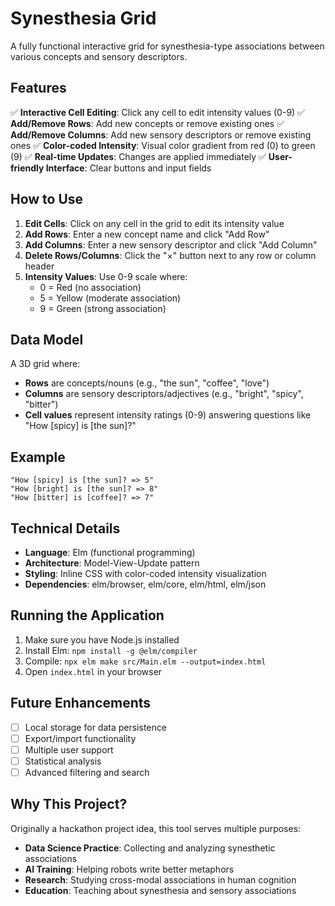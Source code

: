 # Synesthesia Grid

A fully functional interactive grid for synesthesia-type associations between various concepts and sensory descriptors.

## Features

✅ **Interactive Cell Editing**: Click any cell to edit intensity values (0-9)
✅ **Add/Remove Rows**: Add new concepts or remove existing ones
✅ **Add/Remove Columns**: Add new sensory descriptors or remove existing ones
✅ **Color-coded Intensity**: Visual color gradient from red (0) to green (9)
✅ **Real-time Updates**: Changes are applied immediately
✅ **User-friendly Interface**: Clear buttons and input fields

## How to Use

1. **Edit Cells**: Click on any cell in the grid to edit its intensity value
2. **Add Rows**: Enter a new concept name and click "Add Row"
3. **Add Columns**: Enter a new sensory descriptor and click "Add Column"
4. **Delete Rows/Columns**: Click the "×" button next to any row or column header
5. **Intensity Values**: Use 0-9 scale where:
   - 0 = Red (no association)
   - 5 = Yellow (moderate association)
   - 9 = Green (strong association)

## Data Model

A 3D grid where:
- **Rows** are concepts/nouns (e.g., "the sun", "coffee", "love")
- **Columns** are sensory descriptors/adjectives (e.g., "bright", "spicy", "bitter")
- **Cell values** represent intensity ratings (0-9) answering questions like "How [spicy] is [the sun]?"

## Example

```
"How [spicy] is [the sun]? => 5"
"How [bright] is [the sun]? => 8"
"How [bitter] is [coffee]? => 7"
```

## Technical Details

- **Language**: Elm (functional programming)
- **Architecture**: Model-View-Update pattern
- **Styling**: Inline CSS with color-coded intensity visualization
- **Dependencies**: elm/browser, elm/core, elm/html, elm/json

## Running the Application

1. Make sure you have Node.js installed
2. Install Elm: `npm install -g @elm/compiler`
3. Compile: `npx elm make src/Main.elm --output=index.html`
4. Open `index.html` in your browser

## Future Enhancements

- [ ] Local storage for data persistence
- [ ] Export/import functionality
- [ ] Multiple user support
- [ ] Statistical analysis
- [ ] Advanced filtering and search

## Why This Project?

Originally a hackathon project idea, this tool serves multiple purposes:
- **Data Science Practice**: Collecting and analyzing synesthetic associations
- **AI Training**: Helping robots write better metaphors
- **Research**: Studying cross-modal associations in human cognition
- **Education**: Teaching about synesthesia and sensory associations
